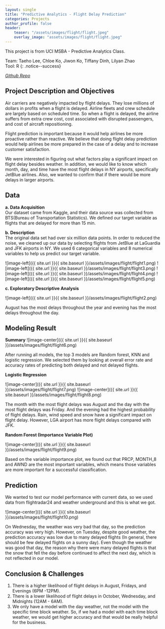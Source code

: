 ```yaml
---
layout: single
title: "Predictive Analytics - Flight Delay Prediction"
categories: Projects
author_profile: false
header:
    teaser: "/assets/images/flight/flight.jpeg"
    overlay_image: "assets/images/flight/flight.jpeg"
---
```

This project is from UCI MSBA - Predictive Analytics Class.

Team: Taeho Lee, Chloe Ko, Jiwon Ko, Tiffany Dinh, Lilyan Zhao    
Tool: R
{: .notice--success}

<cite><a href="https://github.com/lth221/Flightdelay">Github Repo</a></cite>

## Project Description and Objectives

Air carriers are negatively impacted by flight delays. They lose millions of dollars in profits when a flight is delayed. Airline fleets and crew schedule are largely based on scheduled time. So when a flight is delayed, the airline suffers from extra crew cost, cost associated with disrupted passengers, and cost of aircraft repositioning. 

Flight prediction is important because it would help airlines be more proactive rather than reactive. We believe that doing flight delay prediction would help airlines be more prepared in the case of a delay and to increase customer satisfaction.

We were interested in figuring out what factors play a significant impact on flight delay besides weather. In addition, we would like to know which month, day, and time have the most flight delays in NY airports, specifically JetBlue airlines. Also, we wanted to confirm that if there would be more delays in larger airports. 

## Data
**a. Data Acquisition**  
Our dataset came from Kaggle, and their data source was collected from BTS(Bureau of Transportation Statistics). We defined our target variable as flights that are delayed for more than 15 min. 

**b. Description**  
The original data set had over six million data points. In order to reduced the noise, we cleaned up our data by selecting flights from JetBlue at LaGuardia and JFK airports in NY. We used 6 categorical variables and 8 numerical variables to help us predict our target variable. 
  
![image-left]({{ site.url }}{{ site.baseurl }}/assets/images/flight/flight1.png)
![image-left]({{ site.url }}{{ site.baseurl }}/assets/images/flight/flight3.png)
![image-left]({{ site.url }}{{ site.baseurl }}/assets/images/flight/flight4.png)
![image-left]({{ site.url }}{{ site.baseurl }}/assets/images/flight/flight5.png)

**c. Exploratory Descriptive Analysis**      

![image-left]({{ site.url }}{{ site.baseurl }}/assets/images/flight/flight2.png)

August has the most delays throughout the year and evening has the most delays throughout the day.

## Modeling Result

**Summary**
![image-center]({{ site.url }}{{ site.baseurl }}/assets/images/flight/flight6.png)

After running all models, the top 3 models are Random forest, KNN and logistic regression. We selected them by looking at overall error rate and accuracy rates of predicting both delayed and not delayed flights.

**Logistic Regression**

![image-center]({{ site.url }}{{ site.baseurl }}/assets/images/flight/flight7.png)
![image-center]({{ site.url }}{{ site.baseurl }}/assets/images/flight/flight8.png)

The month with the most flight delays was August and the day with the most flight delays was Friday. And the evening had the highest probability of flight delays. 
Rain, wind speed and snow have a significant impact on flight delay. However, LGA airport has more flight delays compared with JFK.

**Random Forest (Importance Variable Plot)**

![image-center]({{ site.url }}{{ site.baseurl }}/assets/images/flight/flight9.png)

Based on the variable importance plot, we found out that PRCP, MONTH_8 and AWND are the most important variables, which means those variables are more important for a successful classification.

## Prediction

We wanted to test our model performance with current data, so we used data from flightradar24 and weather underground and this is what we got. 

![image-center]({{ site.url }}{{ site.baseurl }}/assets/images/flight/flight10.png)

On Wednesday, the weather was very bad that day, so the prediction accuracy was very high. However, on Tuesday, despite good weather, the prediction accuracy was low due to many delayed flights (In general, there should be few delayed flights on a sunny day). Even though the weather was good that day, the reason why there were many delayed flights is that the snow that fell the day before continued to affect the next day, which is not reflected in our model.

## Conclusion & Challenges


1. There is a higher likelihood of flight delays in August, Fridays, and Evenings (6PM -12PM).
2. There is a lower likelihood of flight delays in October, Wednesday, and Midnights (12AM - 6AM).
3. We only have a model with the day weather, not the model with the specific time block weather. So, if we had a model with each time block weather, we would get higher accuracy and that would be really helpful for the business.

